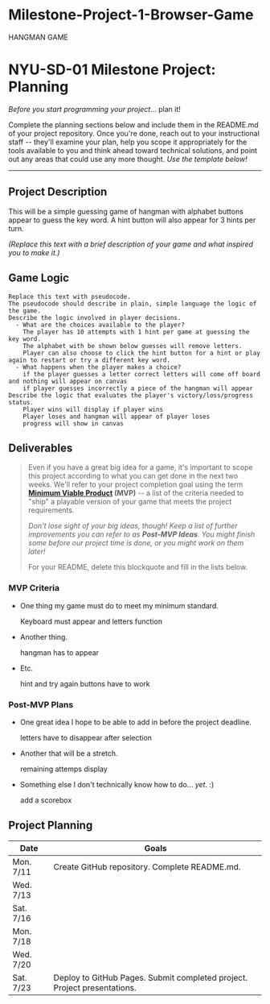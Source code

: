 # Milestone-Project-1-Browser-Game
HANGMAN GAME
# NYU-SD-01 Milestone Project: Planning

_Before you start programming your project_... plan it!

Complete the planning sections below and include them in the README.md of your project repository. Once you're done, reach out to your instructional staff -- they'll examine your plan, help you scope it appropriately for the tools available to you and think ahead toward technical solutions, and point out any areas that could use any more thought. _Use the template below!_

--------

## Project Description

This will be a simple guessing game of hangman with alphabet buttons appear to guess the key word. A hint button will also appear for 3 hints per turn.

_(Replace this text with a brief description of your game and what inspired you to make it.)_

## Game Logic

```
Replace this text with pseudocode.
The pseudocode should describe in plain, simple language the logic of the game.
Describe the logic involved in player decisions. 
  - What are the choices available to the player? 
    The player has 10 attempts with 1 hint per game at guessing the key word.
    The alphabet with be shown below guesses will remove letters.
    Player can also choose to click the hint button for a hint or play again to restart or try a different key word.
  - What happens when the player makes a choice?
    if the player guesses a letter correct letters will come off board and nothing will appear on canvas
    if player guesses incorrectly a piece of the hangman will appear
Describe the logic that evaluates the player's victory/loss/progress status.
    Player wins will display if player wins
    Player loses and hangman will appear of player loses 
    progress will show in canvas
```

## Deliverables

>Even if you have a great big idea for a game, it's important to scope this project according to what you can get done in the next two weeks. We'll refer to your project completion goal using the term **[Minimum Viable Product](https://en.wikipedia.org/wiki/Minimum_viable_product) (MVP)** -- a list of the criteria needed to "ship" a playable version of your game that meets the project requirements.
>
>*Don't lose sight of your big ideas, though! Keep a list of further improvements you can refer to as **Post-MVP Ideas**. You might finish some before our project time is done, or you might work on them later!*
>
> For your README, delete this blockquote and fill in the lists below.

### MVP Criteria

- One thing my game must do to meet my minimum standard.

    Keyboard must appear and letters function
- Another thing.

    hangman has to appear
- Etc.

    hint and try again buttons have to work 

### Post-MVP Plans

- One great idea I hope to be able to add in before the project deadline.

    letters have to disappear after selection
    
- Another that will be a stretch.

    remaining attemps display

- Something else I don't technically know how to do... *yet*. :)

    add a scorebox
## Project Planning

| Date | Goals |
| ---- | ----- |
| Mon. 7/11 | Create GitHub repository. Complete README.md. |
| Wed. 7/13 |      |
| Sat. 7/16 |      |
| Mon. 7/18 |      |
| Wed. 7/20 |      |
| Sat. 7/23 | Deploy to GitHub Pages. Submit completed project. Project presentations. |
